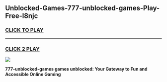 
## Unblocked-Games-777-unblocked-games-Play-Free-l8njc
<h3>
<a href="https://premium76.site?title=777-unblocked-games&ref=23A">CLICK TO PLAY</a></h3>
<hr>

<h3>
<a href="https://premium76.site?title=777-unblocked-games&ref=23A">CLICK 2 PLAY</a>
  
</h3>

<a href="https://premium76.site?title=777-unblocked-games&ref=23A"><img src="https://clearcache.store/games.png"></a>


**777-unblocked-games games unblocked: Your Gateway to Fun and Accessible Online Gaming**
